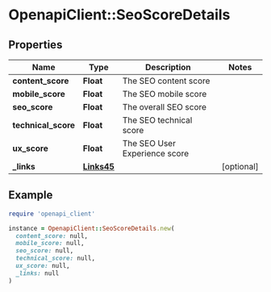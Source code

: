 # OpenapiClient::SeoScoreDetails

## Properties

| Name | Type | Description | Notes |
| ---- | ---- | ----------- | ----- |
| **content_score** | **Float** | The SEO content score |  |
| **mobile_score** | **Float** | The SEO mobile score |  |
| **seo_score** | **Float** | The overall SEO score |  |
| **technical_score** | **Float** | The SEO technical score |  |
| **ux_score** | **Float** | The SEO User Experience score |  |
| **_links** | [**Links45**](Links45.md) |  | [optional] |

## Example

```ruby
require 'openapi_client'

instance = OpenapiClient::SeoScoreDetails.new(
  content_score: null,
  mobile_score: null,
  seo_score: null,
  technical_score: null,
  ux_score: null,
  _links: null
)
```

